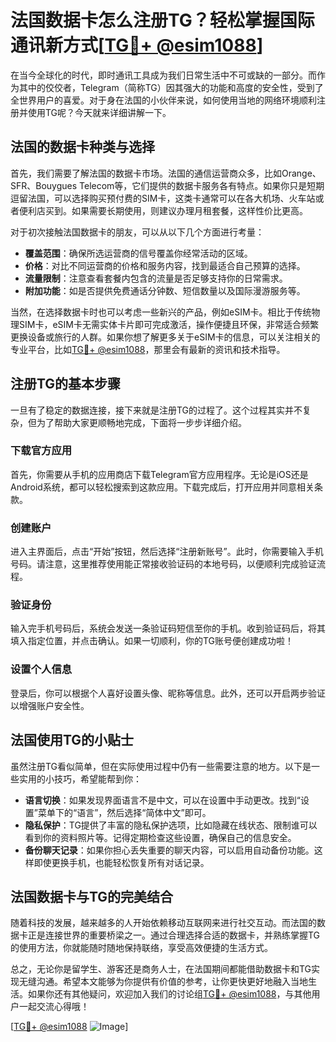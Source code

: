 # 法国数据卡怎么注册TG？轻松掌握国际通讯新方式[[TG💪+ @esim1088](https://t.me/s/esim1088)]

在当今全球化的时代，即时通讯工具成为我们日常生活中不可或缺的一部分。而作为其中的佼佼者，Telegram（简称TG）因其强大的功能和高度的安全性，受到了全世界用户的喜爱。对于身在法国的小伙伴来说，如何使用当地的网络环境顺利注册并使用TG呢？今天就来详细讲解一下。

## 法国的数据卡种类与选择

首先，我们需要了解法国的数据卡市场。法国的通信运营商众多，比如Orange、SFR、Bouygues Telecom等，它们提供的数据卡服务各有特点。如果你只是短期逗留法国，可以选择购买预付费的SIM卡，这类卡通常可以在各大机场、火车站或者便利店买到。如果需要长期使用，则建议办理月租套餐，这样性价比更高。

对于初次接触法国数据卡的朋友，可以从以下几个方面进行考量：

- **覆盖范围**：确保所选运营商的信号覆盖你经常活动的区域。
- **价格**：对比不同运营商的价格和服务内容，找到最适合自己预算的选择。
- **流量限制**：注意查看套餐内包含的流量是否足够支持你的日常需求。
- **附加功能**：如是否提供免费通话分钟数、短信数量以及国际漫游服务等。

当然，在选择数据卡时也可以考虑一些新兴的产品，例如eSIM卡。相比于传统物理SIM卡，eSIM卡无需实体卡片即可完成激活，操作便捷且环保，非常适合频繁更换设备或旅行的人群。如果你想了解更多关于eSIM卡的信息，可以关注相关的专业平台，比如[TG💪+ @esim1088](https://t.me/s/esim1088)，那里会有最新的资讯和技术指导。

## 注册TG的基本步骤

一旦有了稳定的数据连接，接下来就是注册TG的过程了。这个过程其实并不复杂，但为了帮助大家更顺畅地完成，下面将一步步详细介绍。

### 下载官方应用

首先，你需要从手机的应用商店下载Telegram官方应用程序。无论是iOS还是Android系统，都可以轻松搜索到这款应用。下载完成后，打开应用并同意相关条款。

### 创建账户

进入主界面后，点击“开始”按钮，然后选择“注册新账号”。此时，你需要输入手机号码。请注意，这里推荐使用能正常接收验证码的本地号码，以便顺利完成验证流程。

### 验证身份

输入完手机号码后，系统会发送一条验证码短信至你的手机。收到验证码后，将其填入指定位置，并点击确认。如果一切顺利，你的TG账号便创建成功啦！

### 设置个人信息

登录后，你可以根据个人喜好设置头像、昵称等信息。此外，还可以开启两步验证以增强账户安全性。

## 法国使用TG的小贴士

虽然注册TG看似简单，但在实际使用过程中仍有一些需要注意的地方。以下是一些实用的小技巧，希望能帮到你：

- **语言切换**：如果发现界面语言不是中文，可以在设置中手动更改。找到“设置”菜单下的“语言”，然后选择“简体中文”即可。
- **隐私保护**：TG提供了丰富的隐私保护选项，比如隐藏在线状态、限制谁可以看到你的资料照片等。记得定期检查这些设置，确保自己的信息安全。
- **备份聊天记录**：如果你担心丢失重要的聊天内容，可以启用自动备份功能。这样即使更换手机，也能轻松恢复所有对话记录。

## 法国数据卡与TG的完美结合

随着科技的发展，越来越多的人开始依赖移动互联网来进行社交互动。而法国的数据卡正是连接世界的重要桥梁之一。通过合理选择合适的数据卡，并熟练掌握TG的使用方法，你就能随时随地保持联络，享受高效便捷的生活方式。

总之，无论你是留学生、游客还是商务人士，在法国期间都能借助数据卡和TG实现无缝沟通。希望本文能够为你提供有价值的参考，让你更快更好地融入当地生活。如果你还有其他疑问，欢迎加入我们的讨论组[TG💪+ @esim1088](https://t.me/s/esim1088)，与其他用户一起交流心得哦！

[[TG💪+ @esim1088](https://t.me/s/esim1088) ![Image](https://i.postimg.cc/4NQfJmqS/Snipaste-2025-05-13-00-14-12.png)]